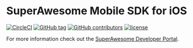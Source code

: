 SuperAwesome Mobile SDK for iOS
===============================

[![CircleCI](https://img.shields.io/circleci/project/github/RedSparr0w/node-csgo-parser.svg)](https://circleci.com/gh/SuperAwesomeLTD/sa-mobile-sdk-ios) [![GitHub tag](https://img.shields.io/github/tag/SuperAwesomeLTD/sa-mobile-sdk-ios.svg)]() [![GitHub contributors](https://img.shields.io/github/contributors/SuperAwesomeLTD/sa-mobile-sdk-ios.svg)]() [![license](https://img.shields.io/github/license/SuperAwesomeLTD/sa-mobile-sdk-ios.svg)]()

For more information check out the [SuperAwesome Developer Portal](http://doc.superawesome.tv/sa-mobile-sdk-ios/latest/).
